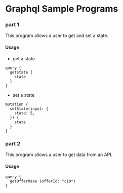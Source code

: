 # Graphql Sample Programs

### part 1
This program allows a user to get and set a state.

#### Usage
* get a state
```
query {
  getState {
    state
  }
}
```

* set a state
```
mutation {
  setState(input: {
    state: 5,
  }) {
    state
  }
}
```

### part 2
This program allows a user to get data from an API.

#### Usage
```
query {
  getOfferMake (offerId: "c10")
}
```
